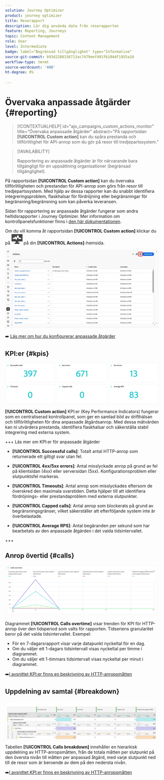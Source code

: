 ```yaml
---
solution: Journey Optimizer
product: journey optimizer
title: Reserapport
description: Lär dig använda data från reserapporten
feature: Reporting, Journeys
topic: Content Management
role: User
level: Intermediate
badge: label="Begränsad tillgänglighet" type="Informative"
source-git-commit: b93d2288156713ac7479eef491f6104df1955a18
workflow-type: tm+mt
source-wordcount: '408'
ht-degree: 0%

---
```


# Övervaka anpassade åtgärder {#reporting}

>[!CONTEXTUALHELP]
>id="ajo_campaigns_custom_actions_monitor"
>title="Övervaka anpassade åtgärder"
>abstract="På rapportsidan **[!UICONTROL Custom action]** kan du spåra prestanda och tillförlitlighet för API-anrop som du gör på resor till tredjepartssystem."

>[!AVAILABILITY]
>
>Rapportering av anpassade åtgärder är för närvarande bara tillgängligt för en uppsättning organisationer (begränsad tillgänglighet).

På rapportsidan **[!UICONTROL Custom action]** kan du övervaka tillförlitligheten och prestandan för API-anrop som görs från resor till tredjepartssystem. Med hjälp av dessa rapporter kan du snabbt identifiera integreringsproblem, flaskhalsar för fördröjning eller begränsningar för begränsning/begränsning som kan påverka leveransen.

Sidan för rapportering av anpassade åtgärder fungerar som andra heltidsrapporter i Journey Optimizer. Mer information om kontrollpanelsfunktioner finns i [den här dokumentationen](../reports/report-cja-manage.md).

Om du vill komma åt rapportsidan **[!UICONTROL Custom action]** klickar du på ![](assets/do-not-localize/Smock_Monitoring_18_N.svg) på din **[!UICONTROL Actions]**-hemsida.

![](assets/monitor-1.png)

➡️ [Läs mer om hur du konfigurerar anpassade åtgärder](../action/about-custom-action-configuration.md)

## KPI:er {#kpis}

![](assets/monitor-2.png)

**[!UICONTROL Custom action]** KPI:er (Key Performance Indicators) fungerar som en centraliserad kontrollpanel, som ger en samlad bild av drifthälsan och tillförlitligheten för dina anpassade åtgärdsanrop. Med dessa mätvärden kan ni utvärdera prestanda, identifiera flaskhalsar och säkerställa stabil integrering med externa system.

+++ Läs mer om KPI:er för anpassade åtgärder

* **[!UICONTROL Successful calls]**: Totalt antal HTTP-anrop som returnerade ett giltigt svar utan fel.

* **[!UICONTROL 4xx/5xx errors]**: Antal misslyckade anrop på grund av fel på klientsidan (4xx) eller serversidan (5xx). Konfigurationsproblem eller slutpunktsfel markeras.

* **[!UICONTROL Timeouts]**: Antal anrop som misslyckades eftersom de överskred den maximala svarstiden. Detta hjälper till att identifiera fördröjnings- eller prestandaproblem med externa slutpunkter.

* **[!UICONTROL Capped calls]**: Antal anrop som blockerats på grund av begränsningsgränser, vilket säkerställer att efterföljande system inte är överbelastade.

* **[!UICONTROL Average RPS]**: Antal begäranden per sekund som har bearbetats av den anpassade åtgärden i det valda tidsintervallet.

+++

## Anrop övertid {#calls}

![](assets/monitor-3.png)

Diagrammet **[!UICONTROL Calls overtime]** visar trenden för KPI för HTTP-anrop över den tidsperiod som valts för rapporten. Tidseriens granularitet beror på det valda tidsintervallet. Exempel:

* För en 7-dagarsrapport visar varje datapunkt nyckeltal för en dag.
* Om du väljer ett 1-dagars tidsintervall visas nyckeltal per timme i diagrammet.
* Om du väljer ett 1-timmars tidsintervall visas nyckeltal per minut i diagrammet.

➡️[I avsnittet KPI:er finns en beskrivning av HTTP-anropsmåtten ](#kpis)

## Uppdelning av samtal {#breakdown}

![](assets/monitor-4.png)

Tabellen **[!UICONTROL Calls breakdown]** innehåller en hierarkisk uppdelning av HTTP-anropsmåtten, från de totala måtten per slutpunkt på den översta nivån till måtten per anpassad åtgärd, med varje slutpunkt ned till de resor som är beroende av dem på den nedersta nivån.

➡️[I avsnittet KPI:er finns en beskrivning av HTTP-anropsmåtten ](#kpis)


